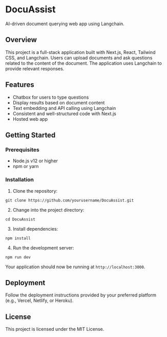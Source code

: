 # DocuAssist

AI-driven document querying web app using Langchain.

## Overview

This project is a full-stack application built with Next.js, React, Tailwind CSS, and Langchain. Users can upload documents and ask questions related to the content of the document. The application uses Langchain to provide relevant responses.

## Features

- Chatbox for users to type questions
- Display results based on document content
- Text embedding and API calling using Langchain
- Consistent and well-structured code with Next.js
- Hosted web app

## Getting Started

### Prerequisites

- Node.js v12 or higher
- npm or yarn

### Installation

1. Clone the repository:

```
git clone https://github.com/yourusername/DocuAssist.git
```

2. Change into the project directory:

```
cd DocuAssist
```

3. Install dependencies:

```
npm install
```

4. Run the development server:

```
npm run dev
```

Your application should now be running at `http://localhost:3000`.

## Deployment

Follow the deployment instructions provided by your preferred platform (e.g., Vercel, Netlify, or Heroku).

## License

This project is licensed under the MIT License.
